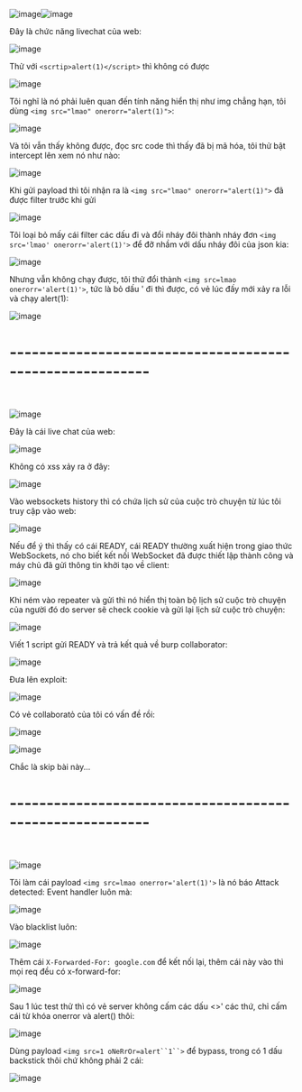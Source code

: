![image](https://github.com/user-attachments/assets/501f1660-f46c-4ba8-8b64-195e70a5ebaa)![image](https://github.com/user-attachments/assets/2249d955-38cd-4c2b-906b-b48d85762217)

Đây là chức năng livechat của web:

![image](https://github.com/user-attachments/assets/9eb75977-705b-4cad-984c-e367aef9fbc5)

Thử với `<scrtip>alert(1)</script>` thì không có được

![image](https://github.com/user-attachments/assets/4a1e5393-1867-4e97-8df3-c9faa5300fd5)

Tôi nghĩ là nó phải luên quan đến tính năng hiển thị như img chẳng hạn, tôi dùng `<img src="lmao" onerorr="alert(1)">`:

![image](https://github.com/user-attachments/assets/f980aa7e-ce2f-4c8a-99dc-b53e32638756)

Và tôi vẫn thấy không được, đọc src code thì thấy đã bị mã hóa, tôi thử bật intercept lên xem nó như nào:

![image](https://github.com/user-attachments/assets/7f9d0e17-6575-4a2f-aa06-cf016b861ae8)

Khi gửi payload thì tôi nhận ra là `<img src="lmao" onerorr="alert(1)">` đã được filter trước khi gửi

![image](https://github.com/user-attachments/assets/ec76225c-fc73-4356-949e-403747496903)

Tôi loại bỏ mấy cái filter các dấu đi và đổi nháy đôi thành nháy đơn `<img src='lmao' onerorr='alert(1)'>` để đỡ nhầm với dấu nháy đôi của json kia:

![image](https://github.com/user-attachments/assets/40e494cc-abe9-41c7-a07f-8d68df5fa34f)

Nhưng vẫn không chạy được, tôi thử đổi thành `<img src=lmao onerorr='alert(1)'>`, tức là bỏ dấu ' đi thì được, có vẻ lúc đấy mới xảy ra lỗi và chạy alert(1):

![image](https://github.com/user-attachments/assets/d582b344-23aa-4e97-b359-dcdda804d6ea)

<h1>---------------------------------------------------------</h1>
<br>

![image](https://github.com/user-attachments/assets/c7932a50-0ee4-43fd-8c75-81e922c85a42)

Đây là cái live chat của web:

![image](https://github.com/user-attachments/assets/74ce17c5-191d-407a-b1a7-3a98dafc9fb8)

Không có xss xảy ra ở đây:

![image](https://github.com/user-attachments/assets/71e0201e-51c0-4a55-9dd0-e365eca1ac90)

Vào websockets history thì có chứa lịch sử của cuộc trò chuyện từ lúc tôi truy cập vào web:

![image](https://github.com/user-attachments/assets/40983f88-9d46-415f-a42a-4266291f3f82)

Nếu để ý thì thấy có cái READY, cái READY thường xuất hiện trong giao thức WebSockets, nó cho biết kết nối WebSocket đã được thiết lập thành công và máy chủ đã gửi thông tin khởi tạo về client:

![image](https://github.com/user-attachments/assets/41a8173f-1e9d-4e25-9df7-3f4c4d5bed5c)

Khi ném vào repeater và gửi thì nó hiển thị toàn bộ lịch sử cuộc trò chuyện của người đó do server sẽ check cookie và gửi lại lịch sử cuộc trò chuyện:

![image](https://github.com/user-attachments/assets/b58336aa-13de-4428-944c-103ee66ea703)

Viết 1 script gửi READY và trả kết quả về burp collaborator:

![image](https://github.com/user-attachments/assets/02945ddd-226d-41b3-8e88-cf029cbbd9ac)

Đưa lên exploit:

![image](https://github.com/user-attachments/assets/bd9a5f54-d8ba-4cac-a57f-32c8430d6755)

Có vẻ collaboratỏ của tôi có vấn đề rồi:

![image](https://github.com/user-attachments/assets/4e445066-f424-4360-a8d5-67285b796f7e)

![image](https://github.com/user-attachments/assets/a18bd17c-a4db-48f2-b2c2-5320acafee16)

Chắc là skip bài này...

<h1>---------------------------------------------------------</h1>
<br>

![image](https://github.com/user-attachments/assets/beee699e-460a-4d28-8658-d35147d7cb2d)

Tôi làm cái payload `<img src=lmao onerror='alert(1)'>` là nó báo Attack detected: Event handler luôn mà:

![image](https://github.com/user-attachments/assets/cfae15e1-f69e-4227-952a-a282efc861ca)

Vào blacklist luôn:

![image](https://github.com/user-attachments/assets/4cb29974-62f9-413f-b164-4c90d17b8594)

Thêm cái `X-Forwarded-For: google.com` để kết nối lại, thêm cái này vào thì mọi req đều có x-forward-for:

![image](https://github.com/user-attachments/assets/4e3f7fb3-410d-4ed4-b725-87bb3eab903f)

Sau 1 lúc test thử thì có vẻ server không cấm các dấu <>' các thứ, chỉ cấm cái từ khóa onerror và alert() thôi:

![image](https://github.com/user-attachments/assets/9b592017-70a6-4b70-851c-eaca63250fb6)

Dùng payload `<img src=1 oNeRrOr=alert``1``>` để bypass, trong có 1 dấu backstick thôi chứ không phải 2 cái:

![image](https://github.com/user-attachments/assets/e36e6f93-829e-42cc-a3e9-69970c0208a8)




















